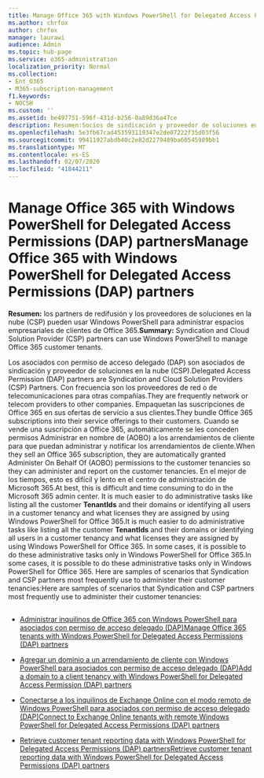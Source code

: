 ```yaml
---
title: Manage Office 365 with Windows PowerShell for Delegated Access Permissions (DAP) partners
ms.author: chrfox
author: chrfox
manager: laurawi
audience: Admin
ms.topic: hub-page
ms.service: o365-administration
localization_priority: Normal
ms.collection:
- Ent_O365
- M365-subscription-management
f1.keywords:
- NOCSH
ms.custom: ''
ms.assetid: be497751-596f-431d-b256-0a89d36a47ce
description: Resumen:Socios de sindicación y proveedor de soluciones en la nube (CSP) can use Windows PowerShell to manage Office 365 customer tenants.
ms.openlocfilehash: 5e3fb67cad453593119347e2de07222f35d03f56
ms.sourcegitcommit: 99411927abdb40c2e82d2279489ba60545989bb1
ms.translationtype: MT
ms.contentlocale: es-ES
ms.lasthandoff: 02/07/2020
ms.locfileid: "41844211"
---
```

# <a name="manage-office-365-with-windows-powershell-for-delegated-access-permissions-dap-partners"></a><span data-ttu-id="f8c40-103">Manage Office 365 with Windows PowerShell for Delegated Access Permissions (DAP) partners</span><span class="sxs-lookup"><span data-stu-id="f8c40-103">Manage Office 365 with Windows PowerShell for Delegated Access Permissions (DAP) partners</span></span>

 <span data-ttu-id="f8c40-104">**Resumen:** los partners de redifusión y los proveedores de soluciones en la nube (CSP) pueden usar Windows PowerShell para administrar espacios empresariales de clientes de Office 365.</span><span class="sxs-lookup"><span data-stu-id="f8c40-104">**Summary:** Syndication and Cloud Solution Provider (CSP) partners can use Windows PowerShell to manage Office 365 customer tenants.</span></span>
  
<span data-ttu-id="f8c40-105">Los asociados con permiso de acceso delegado (DAP) son asociados de sindicación y proveedor de soluciones en la nube (CSP).</span><span class="sxs-lookup"><span data-stu-id="f8c40-105">Delegated Access Permission (DAP) partners are Syndication and Cloud Solution Providers (CSP) Partners.</span></span> <span data-ttu-id="f8c40-106">Con frecuencia son los proveedores de red o de telecomunicaciones para otras compañías.</span><span class="sxs-lookup"><span data-stu-id="f8c40-106">They are frequently network or telecom providers to other companies.</span></span> <span data-ttu-id="f8c40-107">Empaquetan las suscripciones de Office 365 en sus ofertas de servicio a sus clientes.</span><span class="sxs-lookup"><span data-stu-id="f8c40-107">They bundle Office 365 subscriptions into their service offerings to their customers.</span></span> <span data-ttu-id="f8c40-108">Cuando se vende una suscripción a Office 365, automáticamente se les conceden permisos Administrar en nombre de (AOBO) a los arrendamientos de cliente para que puedan administrar y notificar los arrendamientos de cliente.</span><span class="sxs-lookup"><span data-stu-id="f8c40-108">When they sell an Office 365 subscription, they are automatically granted Administer On Behalf Of (AOBO) permissions to the customer tenancies so they can administer and report on the customer tenancies.</span></span> <span data-ttu-id="f8c40-109">En el mejor de los tiempos, esto es difícil y lento en el centro de administración de Microsoft 365.</span><span class="sxs-lookup"><span data-stu-id="f8c40-109">At best, this is difficult and time consuming to do in the Microsoft 365 admin center.</span></span> <span data-ttu-id="f8c40-110">It is much easier to do administrative tasks like listing all the customer **TenantIds** and their domains or identifying all users in a customer tenancy and what licenses they are assigned by using Windows PowerShell for Office 365.</span><span class="sxs-lookup"><span data-stu-id="f8c40-110">It is much easier to do administrative tasks like listing all the customer **TenantIds** and their domains or identifying all users in a customer tenancy and what licenses they are assigned by using Windows PowerShell for Office 365.</span></span> <span data-ttu-id="f8c40-111">In some cases, it is possible to do these administrative tasks only in Windows PowerShell for Office 365.</span><span class="sxs-lookup"><span data-stu-id="f8c40-111">In some cases, it is possible to do these administrative tasks only in Windows PowerShell for Office 365.</span></span> <span data-ttu-id="f8c40-112">Here are samples of scenarios that Syndication and CSP partners most frequently use to administer their customer tenancies:</span><span class="sxs-lookup"><span data-stu-id="f8c40-112">Here are samples of scenarios that Syndication and CSP partners most frequently use to administer their customer tenancies:</span></span>
  
## 

- [<span data-ttu-id="f8c40-113">Administrar inquilinos de Office 365 con Windows PowerShell para asociados con permiso de acceso delegado (DAP)</span><span class="sxs-lookup"><span data-stu-id="f8c40-113">Manage Office 365 tenants with Windows PowerShell for Delegated Access Permissions (DAP) partners</span></span>](manage-office-365-tenants-with-windows-powershell-for-delegated-access-permissio.md)
    
- [<span data-ttu-id="f8c40-114">Agregar un dominio a un arrendamiento de cliente con Windows PowerShell para asociados con permiso de acceso delegado (DAP)</span><span class="sxs-lookup"><span data-stu-id="f8c40-114">Add a domain to a client tenancy with Windows PowerShell for Delegated Access Permission (DAP) partners</span></span>](add-a-domain-to-a-client-tenancy-with-windows-powershell-for-delegated-access-pe.md)
    
- [<span data-ttu-id="f8c40-115">Conectarse a los inquilinos de Exchange Online con el modo remoto de Windows PowerShell para asociados con permiso de acceso delegado (DAP)</span><span class="sxs-lookup"><span data-stu-id="f8c40-115">Connect to Exchange Online tenants with remote Windows PowerShell for Delegated Access Permissions (DAP) partners</span></span>](connect-to-exchange-online-tenants-with-remote-windows-powershell-for-delegated.md)
    
- [<span data-ttu-id="f8c40-116">Retrieve customer tenant reporting data with Windows PowerShell for Delegated Access Permissions (DAP) partners</span><span class="sxs-lookup"><span data-stu-id="f8c40-116">Retrieve customer tenant reporting data with Windows PowerShell for Delegated Access Permissions (DAP) partners</span></span>](retrieve-customer-tenant-reporting-data-with-windows-powershell-for-delegated-ac.md)
    

    

